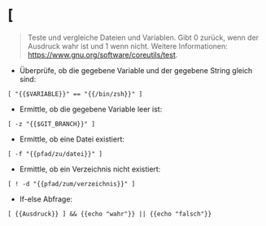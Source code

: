 # [

> Teste und vergleiche Dateien und Variablen.
> Gibt 0 zurück, wenn der Ausdruck wahr ist und 1 wenn nicht.
> Weitere Informationen: <https://www.gnu.org/software/coreutils/test>.

- Überprüfe, ob die gegebene Variable und der gegebene String gleich sind:

`[ "{{$VARIABLE}}" == "{{/bin/zsh}}" ]`

- Ermittle, ob die gegebene Variable leer ist:

`[ -z "{{$GIT_BRANCH}}" ]`

- Ermittle, ob eine Datei existiert:

`[ -f "{{pfad/zu/datei}}" ]`

- Ermittle, ob ein Verzeichnis nicht existiert:

`[ ! -d "{{pfad/zum/verzeichnis}}" ]`

- If-else Abfrage:

`[ {{Ausdruck}} ] && {{echo "wahr"}} || {{echo "falsch"}}`
